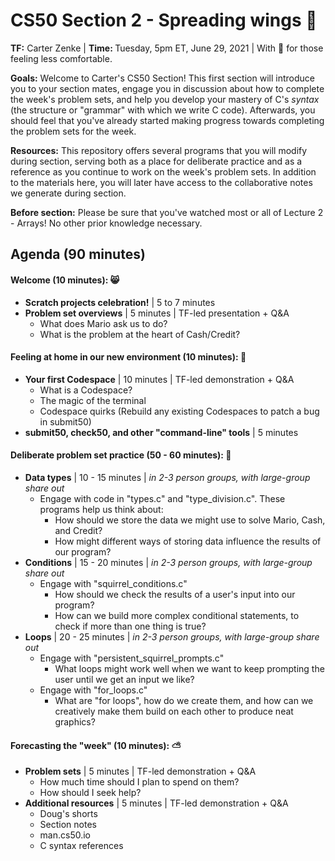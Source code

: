 # CS50 Section 2 - Spreading wings :baby_chick:
<b>TF:</b> Carter Zenke | <b>Time: </b>Tuesday, 5pm ET, June 29, 2021 | With :sparkling_heart: for those feeling less comfortable.

<b>Goals:</b> Welcome to Carter's CS50 Section! This first section will introduce you to your section mates, engage you in discussion about how to complete the week's problem sets, and help you develop your mastery of C's <i>syntax</i> (the structure or "grammar" with which we write C code). Afterwards, you should feel that you've already started making progress towards completing the problem sets for the week.

<b>Resources:</b> This repository offers several programs that you will modify during section, serving both as a place for deliberate practice and as a reference as you continue to work on the week's problem sets. In addition to the materials here, you will later have access to the collaborative notes we generate during section.

<b>Before section:</b> Please be sure that you've watched most or all of Lecture 2 - Arrays! No other prior knowledge necessary. 

## Agenda (90 minutes)
#### Welcome (10 minutes): :smile_cat:
- <b>Scratch projects celebration!</b> | 5 to 7 minutes
- <b>Problem set overviews</b> | 5 minutes | TF-led presentation + Q&A
	- What does Mario ask us to do?
	- What is the problem at the heart of Cash/Credit? 
    
#### Feeling at home in our new environment (10 minutes): :house_with_garden:
- <b>Your first Codespace</b> | 10 minutes | TF-led demonstration + Q&A
	- What is a Codespace?
    - The magic of the terminal 
    - Codespace quirks (Rebuild any existing Codespaces to patch a bug in submit50)
 - <b>submit50, check50, and other "command-line" tools</b> | 5 minutes 

#### Deliberate problem set practice (50 - 60 minutes):  :wrench:
- <b>Data types</b> | 10 - 15 minutes | <i>in 2-3 person groups, with large-group share out</i>
	- Engage with code in "types.c" and "type_division.c". These programs help us think about:
	    - How should we store the data we might use to solve Mario, Cash, and Credit?
	    - How might different ways of storing data influence the results of our program?
- <b>Conditions</b> | 15 - 20 minutes | <i>in 2-3 person groups, with large-group share out</i>
	- Engage with "squirrel_conditions.c"
		- How should we check the results of a user's input into our program?
		- How can we build more complex conditional statements, to check if more than one thing is true?
- <b>Loops</b> | 20 - 25 minutes | <i>in 2-3 person groups, with large-group share out</i>
	- Engage with "persistent_squirrel_prompts.c"
		- What loops might work well when we want to keep prompting the user until we get an input we like?
	- Engage with "for_loops.c"
		- What are "for loops", how do we create them, and how can we creatively make them build on each other to produce neat graphics?

#### Forecasting the "week" (10 minutes): :partly_sunny:
- <b>Problem sets</b> | 5 minutes | TF-led demonstration + Q&A
	- How much time should I plan to spend on them?
	- How should I seek help?
- <b>Additional resources</b> | 5 minutes | TF-led demonstration + Q&A
	- Doug's shorts
	- Section notes
	- man.cs50.io
	- C syntax references